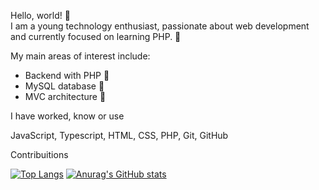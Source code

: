 Hello, world! 👋  
I am a young technology enthusiast, passionate about web development and currently focused on learning PHP. 🚀

My main areas of interest include:

- Backend with PHP 🐘  
- MySQL database 💾  
- MVC architecture 🎯  

I have worked, know or use

JavaScript,  Typescript,  HTML,  CSS,  PHP, Git,  GitHub

Contribuitions

[![Top Langs](https://github-readme-stats.vercel.app/api/top-langs/?username=cerbaro-r&layout=compact&card_height=200)](https://github.com/anuraghazra/github-readme-stats)
[![Anurag's GitHub stats](https://github-readme-stats.vercel.app/api?username=cerbaro-r&card_height=200)](https://github.com/anuraghazra/github-readme-stats)
